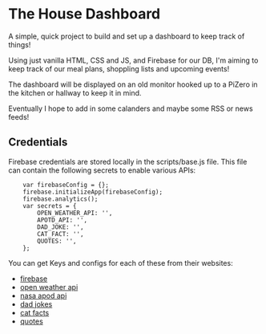 # The House Dashboard

A simple, quick project to build and set up a dashboard to keep track of things! 

Using just vanilla HTML, CSS and JS, and Firebase for our DB, I'm aiming to keep track of our meal plans, shoppling lists and upcoming events!

The dashboard will be displayed on an old monitor hooked up to a PiZero in the kitchen or hallway to keep it in mind. 

Eventually I hope to add in some calanders and maybe some RSS or news feeds!

## Credentials

Firebase credentials are stored locally in the scripts/base.js file.
This file can contain the following secrets to enable various APIs:
 
        var firebaseConfig = {};
        firebase.initializeApp(firebaseConfig);
        firebase.analytics();
        var secrets = {
            OPEN_WEATHER_API: '',
            APOTD_API: '',
            DAD_JOKE: '',
            CAT_FACT: '',
            QUOTES: '',
        };

You can get Keys and configs for each of these from their websites:

- [firebase](https://firebase.google.com)
- [open weather api](https://openweathermap.org/api)
- [nasa apod api](https://github.com/nasa/apod-api)
- [dad jokes](https://github.com/Sv443/JokeAPI)
- [cat facts](https://catfact.ninja/)
- [quotes](https://github.com/lukePeavey/quotable)